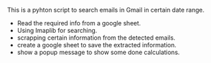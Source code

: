 This is a pyhton script to search emails in Gmail in certain date range. 
* Read the required info from a google sheet.
* Using Imaplib for searching.
* scrapping certain information from the detected emails.
* create a google sheet to save the extracted information.
* show a popup message to show some done calculations.
